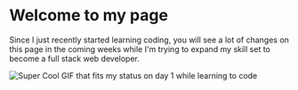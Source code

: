 # Welcome to my page

Since I just recently started learning coding, you will see a lot of changes on this page in the coming weeks while I'm trying to expand my skill set to become a full stack web developer.

![Super Cool GIF that fits my status on day 1 while learning to code](https://media.tenor.com/gTg8ZSZMR6YAAAAC/scaler-create-impact.gif)
